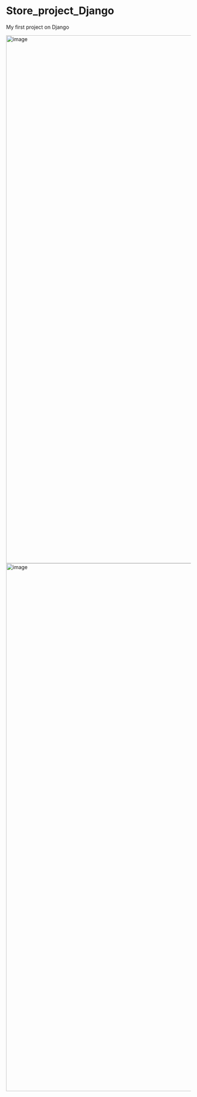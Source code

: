# Store_project_Django

My first project on Django

<img width="1440" alt="image" src="https://user-images.githubusercontent.com/111009132/217063652-d556bbbe-e544-48e7-8dcb-f4c279a6ae71.png">

<img width="1440" alt="image" src="https://user-images.githubusercontent.com/111009132/217624610-ad2b1840-dc38-4676-aa2c-e1e2fd69d263.png">

